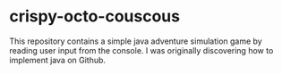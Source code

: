 # crispy-octo-couscous
This repository contains a simple java adventure simulation game by reading user input from the console.
I was originally discovering how to implement java on Github.
